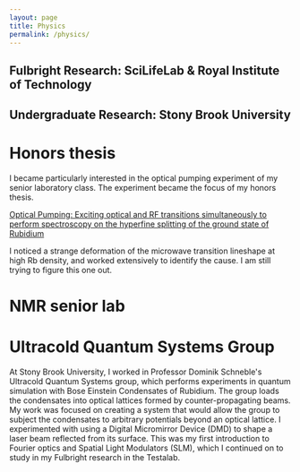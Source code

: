 ```yaml
---
layout: page
title: Physics
permalink: /physics/
---
```


## Fulbright Research: SciLifeLab & Royal Institute of Technology

## Undergraduate Research: Stony Brook University

# Honors thesis

I became particularly interested in the optical pumping experiment of my senior laboratory class. The experiment became the focus of my honors thesis.

[Optical Pumping: Exciting optical and RF transitions simultaneously to perform spectroscopy on the hyperfine splitting of the ground state of Rubidium](../Physics/PHY445_Optical_Pumping_Max.pdf)

I noticed a strange deformation of the microwave transition lineshape at high Rb density, and worked extensively to identify the cause. I am still trying to figure this one out.

# NMR senior lab

# Ultracold Quantum Systems Group

At Stony Brook University, I worked in Professor Dominik Schneble's Ultracold Quantum Systems group, which performs experiments in quantum simulation with Bose Einstein Condensates of Rubidium. The group loads the condensates into optical lattices formed by counter-propagating beams. My work was focused on creating a system that would allow the group to subject the condensates to arbitrary potentials beyond an optical lattice.
I experimented with using a Digital Micromirror Device (DMD) to shape a laser beam reflected from its surface. This was my first introduction to Fourier optics and Spatial Light Modulators (SLM), which I continued on to study in my Fulbright research in the Testalab.